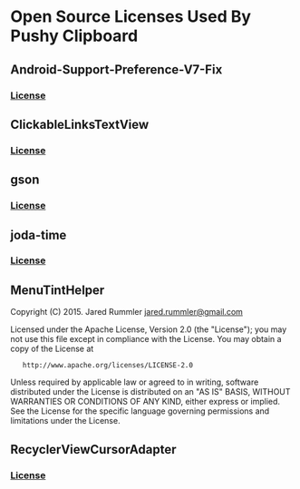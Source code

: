 # Open Source Licenses Used By Pushy Clipboard

## Android-Support-Preference-V7-Fix

### [License](https://github.com/Gericop/Android-Support-Preference-V7-Fix/blob/master/LICENSE)

## ClickableLinksTextView

### [License](https://github.com/vortexwolf/2ch-Browser/blob/development/MIT-LICENSE.txt)

## gson

### [License](https://github.com/google/gson/blob/master/LICENSE)

## joda-time

### [License](https://github.com/JodaOrg/joda-time/blob/master/LICENSE.txt)

## MenuTintHelper


 Copyright (C) 2015. Jared Rummler <jared.rummler@gmail.com>

 Licensed under the Apache License, Version 2.0 (the "License");
  you may not use this file except in compliance with the License.
  You may obtain a copy of the License at

       http://www.apache.org/licenses/LICENSE-2.0

  Unless required by applicable law or agreed to in writing, software
  distributed under the License is distributed on an "AS IS" BASIS,
  WITHOUT WARRANTIES OR CONDITIONS OF ANY KIND, either express or implied.
  See the License for the specific language governing permissions and
  limitations under the License.


## RecyclerViewCursorAdapter

### [License](https://github.com/androidessence/RecyclerViewCursorAdapter/blob/master/LICENSE.md)

